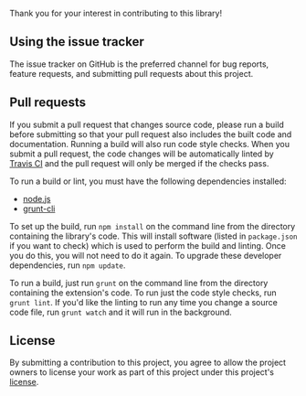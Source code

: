 Thank you for your interest in contributing to this library!

## Using the issue tracker

The issue tracker on GitHub is the preferred channel for bug reports, feature
requests, and submitting pull requests about this project.

## Pull requests

If you submit a pull request that changes source code, please run a build
before submitting so that your pull request also includes the built code and
documentation. Running a build will also run code style checks. When you submit
a pull request, the code changes will be automatically linted by
[Travis CI](https://travis-ci.com/) and the pull request will only be merged if
the checks pass.

To run a build or lint, you must have the following dependencies installed:
- [node.js](https://nodejs.org/en/)
- [grunt-cli](http://gruntjs.com/getting-started)

To set up the build, run `npm install` on the command line from the directory
containing the library's code. This will install software (listed in
`package.json` if you want to check) which is used to perform the build and
linting. Once you do this, you will not need to do it again. To upgrade these
developer dependencies, run `npm update`.

To run a build, just run `grunt` on the command line from the directory
containing the extension's code. To run just the code style checks, run
`grunt lint`. If you'd like the linting to run any time you change a source
code file, run `grunt watch` and it will run in the background.

## License

By submitting a contribution to this project, you agree to allow the project
owners to license your work as part of this project under this project's
[license](LICENSE.md).
